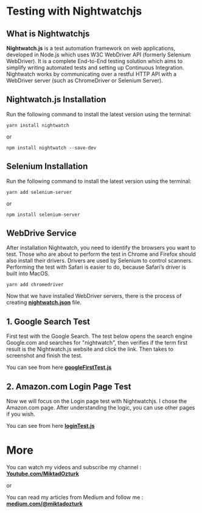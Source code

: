 # Testing with Nightwatchjs

## What is Nightwatchjs
**Nightwatch.js** is a test automation framework on web applications, developed in Node.js which uses W3C WebDriver API (formerly Selenium WebDriver). It is a complete End-to-End testing solution which aims to simplify writing automated tests and setting up Continuous Integration. Nightwatch works by communicating over a restful HTTP API with a WebDriver server (such as ChromeDriver or Selenium Server).

## Nightwatch.js Installation
Run the following command to install the latest version using the terminal:


```
yarn install nightwatch
```
or
```
npm install nightwatch --save-dev
```

## Selenium Installation
Run the following command to install the latest version using the terminal:


```
yarn add selenium-server
```
or
```
npm install selenium-server
```

## WebDrive Service
After installation Nightwatch, you need to identify the browsers you want to test. Those who are about to perform the test in Chrome and Firefox should also install their drivers. Drivers are used by Selenium to control scanners. Performing the test with Safari is easier to do, because Safari’s driver is built into MacOS.

```
yarn add chromedriver
```


Now that we have installed WebDriver servers, there is the process of creating **[nightwatch.json](https://github.com/miktadozturk/nightwatchjs_test/blob/main/nightwatch.json)** file.


## 1. Google Search Test

First test with the Google Search. The test below opens the search engine Google.com and searches for "nightwatch", then verifies if the term first result is the Nightwatch.js website and click the link. Then takes to screenshot and finish the test.

You can see from here **[googleFirstTest.js](https://github.com/miktadozturk/nightwatchjs_test/blob/main/test/googleFirstTest.js)**


## 2. Amazon.com Login Page Test

Now we will focus on the Login page test with Nightwatchjs. I chose the Amazon.com page. After understanding the logic, you can use other pages if you wish. 

You can see from here **[loginTest.js](https://github.com/miktadozturk/nightwatchjs_test/blob/main/test/loginTest.js)**


# More

You can watch my videos and subscribe my channel : **[Youtube.com/MiktadOzturk](https://www.youtube.com/MiktadOzturk)**

or

You can read my articles from Medium and follow me : **[medium.com/@miktadozturk](https://medium.com/@miktadozturk)**
